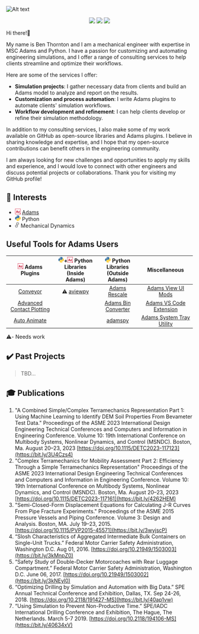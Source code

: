 
![Alt text](videos/crankshaft_cropped.gif) 

    

<div align="center">

[![](https://img.shields.io/badge/Connect-bjthornton-blue?logo=linkedin)](https://www.linkedin.com/in/bjthornton/) 
[![](https://custom-icon-badges.demolab.com/badge/Contact-ben.thornton@hexagon.com-476e70?logo=mail)](mailto:ben.thornton@hexagon.com)
[![](https://img.shields.io/badge/Follow-bthornton191-bbbbbb?logo=github)](https://github.com/bthornton191)
</div>


Hi there!👋

My name is Ben Thornton and I am a mechanical engineer with expertise in MSC Adams and Python. I have a passion for customizing and automating engineering simulations, and I offer a range of consulting services to help clients streamline and optimize their workflows.

Here are some of the services I offer:

* **Simulation projects**: I gather necessary data from clients and build an Adams model to analyze and report on the results.
* **Customization and process automation**: I write Adams plugins to automate clients' simulation workflows.
* **Workflow development and refinement**: I can help clients develop or refine their simulation methodology.

In addition to my consulting services, I also make some of my work available on GitHub as open-source libraries and Adams plugins. I believe in sharing knowledge and expertise, and I hope that my open-source contributions can benefit others in the engineering community.

I am always looking for new challenges and opportunities to apply my skills and experience, and I would love to connect with other engineers and discuss potential projects or collaborations. Thank you for visiting my GitHub profile!

## :brain: Interests
* <img src="images/adams.png" alt="adams" height="15"/> [Adams](https://hexagon.com/products/product-groups/computer-aided-engineering-software/adams)
* <img src="images/python.png" alt="python" height="15"/> Python
* <img src="images/gears.png" alt="gears" height="15"/> Mechanical Dynamics


<!-- 
## About Adams
The gold standard in multibody dynamics simulation. Read more at [hexagon.com](https://hexagon.com/products/product-groups/computer-aided-engineering-software/adams)
 -->

<!---
bthornton191/bthornton191 is a ✨ special ✨ repository because its `README.md` (this file) appears on your GitHub profile.
You can click the Preview link to take a look at your changes.
--->

## Useful Tools for Adams Users
| <img src="images/adams.png" alt="adams" height="15"/> Adams Plugins | <img src="images/python.png" alt="python" height="15"/>+<img src="images/adams.png" alt="adams" height="15"/> Python Libraries<br />(Inside Adams)|<img src="images/python.png" alt="python" height="15"/> Python Libraries<br />(Outside Adams)| Miscellaneous |
| :--: | :--: | :--: |  :--: | 
| [Conveyor](https://github.com/bthornton191/adams_conveyor) | ⚠️ [aviewpy](https://github.com/bthornton191/aviewpy) | [Adams Rescale](https://github.com/bthornton191/adams_rescale) | [Adams View UI Mods](https://github.com/bthornton191/aview_mods_gen)
| [Advanced Contact Plotting](https://github.com/bthornton191/adams_advanced_contact_plotting_plugin) ||[Adams Bin Converter](https://github.com/bthornton191/adams_bin_converter)| [Adams VS Code Extension](https://marketplace.visualstudio.com/items?itemName=savvyanalyst.msc-adams)
| [Auto Animate](https://github.com/bthornton191/adams_auto_animate) |      | [adamspy](https://github.com/bthornton191/adamspy)    | [Adams System Tray Utility](https://github.com/bthornton191/adams_systray_util) 

⚠️- Needs work

## :heavy_check_mark: Past Projects
> TBD...


## :mortar_board: Publications
1.  "A Combined Simple/Complex Terramechanics Representation Part 1: Using Machine Learning to Identify DEM Soil Properties From Bevameter Test Data." Proceedings of the ASME 2023 International Design Engineering Technical Conferences and Computers and Information in Engineering Conference. Volume 10: 19th International Conference on Multibody Systems, Nonlinear Dynamics, and Control (MSNDC). Boston, Ma. August 20–23, 2023 [https://doi.org/10.1115/DETC2023-117123](https://bit.ly/3U4Czs4)
2.  "Complex Terramechanics for Mobility Assessment Part 2: Efficiency Through a Simple Terramechanics Representation" Proceedings of the ASME 2023 International Design Engineering Technical Conferences and Computers and Information in Engineering Conference. Volume 10: 19th International Conference on Multibody Systems, Nonlinear Dynamics, and Control (MSNDC). Boston, Ma. August 20–23, 2023 [https://doi.org/10.1115/DETC2023-117161](https://bit.ly/4262HEM)
3.	"Semi-Closed-Form Displacement Equations for Calculating J-R Curves From Pipe Fracture Experiments." Proceedings of the ASME 2015 Pressure Vessels and Piping Conference. Volume 3: Design and Analysis. Boston, MA. July 19–23, 2015. [https://doi.org/10.1115/PVP2015-45571](https://bit.ly/3wyjscP)
4.	“Slosh Characteristics of Aggregated Intermediate Bulk Containers on Single-Unit Trucks.” Federal Motor Carrier Safety Administration, Washington D.C. Aug 01, 2016. [https://doi.org/10.21949/1503003](https://bit.ly/3kMnpZ0)
5.	“Safety Study of Double-Decker Motorcoaches with Rear Luggage Compartment.” Federal Motor Carrier Safety Administration, Washington D.C. June 06, 2017. [https://doi.org/10.21949/1503002](https://bit.ly/3kNEyl0)
6.	“Optimizing Drilling by Simulation and Automation with Big Data.” SPE Annual Technical Conference and Exhibition, Dallas, TX. Sep 24-26, 2018. [https://doi.org/10.2118/191427-MS](https://bit.ly/40ap1vw)
7.	“Using Simulation to Prevent Non-Productive Time.” SPE/IADC International Drilling Conference and Exhibition, The Hague, The Netherlands. March 5-7 2019. [https://doi.org/10.2118/194106-MS](https://bit.ly/40634xV)
